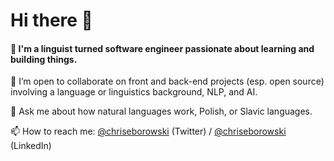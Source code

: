 # Hi there 👏

#### 🚀 I'm a linguist turned software engineer passionate about learning and building things.

👯 I’m open to collaborate on front and back-end projects (esp. open source) involving a language or linguistics background, NLP, and AI.

💬 Ask me about how natural languages work, Polish, or Slavic languages.

📫 How to reach me: [@chriseborowski](https://twitter.com/chriseborowski) (Twitter) / [@chriseborowski](https://www.linkedin.com/in/chriseborowski) (LinkedIn)

<!--
**chriseborowski/chriseborowski** is a ✨ _special_ ✨ repository because its `README.md` (this file) appears on your GitHub profile.

Here are some ideas to get you started:

- 🔭 I’m currently working on ...
- 🌱 I’m currently learning ...
- 👯 I’m looking to collaborate on ...
- 🤔 I’m looking for help with ...
- 💬 Ask me about ...
- 📫 How to reach me: ...
- 😄 Pronouns: ...
- ⚡ Fun fact: ...
-->
